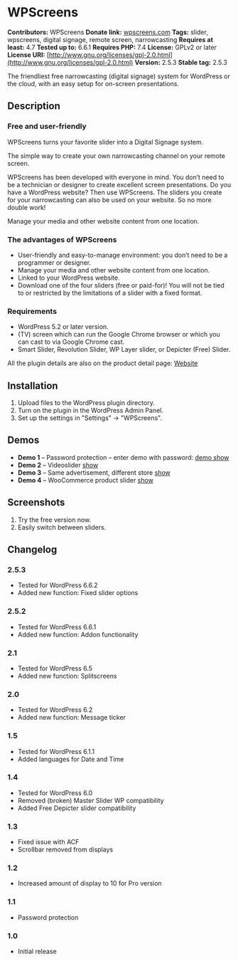 # WPScreens

**Contributors:** WPScreens
**Donate link:** [wpscreens.com](https://www.wpscreens.com)
**Tags:** slider, wpscreens, digital signage, remote screen, narrowcasting
**Requires at least:** 4.7
**Tested up to:** 6.6.1
**Requires PHP:** 7.4
**License:** GPLv2 or later
**License URI:** [http://www.gnu.org/licenses/gpl-2.0.html](http://www.gnu.org/licenses/gpl-2.0.html)
**Version:** 2.5.3
**Stable tag:** 2.5.3

The friendliest free narrowcasting (digital signage) system for WordPress or the cloud, with an easy setup for on-screen presentations.

## Description

### Free and user-friendly

WPScreens turns your favorite slider into a Digital Signage system.

The simple way to create your own narrowcasting channel on your remote screen.

WPScreens has been developed with everyone in mind. You don’t need to be a technician or designer to create excellent screen presentations. Do you have a WordPress website? Then use WPScreens. The sliders you create for your narrowcasting can also be used on your website. So no more double work!

Manage your media and other website content from one location.

### The advantages of WPScreens

* User-friendly and easy-to-manage environment: you don’t need to be a programmer or designer.
* Manage your media and other website content from one location.
* Linked to your WordPress website.
* Download one of the four sliders (free or paid-for)! You will not be tied to or restricted by the limitations of a slider with a fixed format.

### Requirements

* WordPress 5.2 or later version.
* (TV) screen which can run the Google Chrome browser or which you can cast to via Google Chrome cast.
* Smart Slider, Revolution Slider, WP Layer slider, or Depicter (Free) Slider.

All the plugin details are also on the product detail page: [Website](https://www.wpscreens.com/product-overview/)

## Installation

1. Upload files to the WordPress plugin directory.
2. Turn on the plugin in the WordPress Admin Panel.
3. Set up the settings in "Settings" -> "WPScreens".

## Demos

* **Demo 1** – Password protection – enter demo with password: [demo show](https://www.wpscreens.com/wpscreens/demo-1/)
* **Demo 2** – Videoslider [show](https://www.wpscreens.com/wpscreens/demo-2-video/)
* **Demo 3** – Same advertisement, different store [show](https://www.wpscreens.com/wpscreens/demo-3-shop/)
* **Demo 4** – WooCommerce product slider [show](https://actieflab.nl/wpscreens/demo-woocommerce-slider/)

## Screenshots

1. Try the free version now.
2. Easily switch between sliders.

## Changelog

### 2.5.3
* Tested for WordPress 6.6.2
* Added new function: Fixed slider options

### 2.5.2
* Tested for WordPress 6.6.1
* Added new function: Addon functionality

### 2.1
* Tested for WordPress 6.5
* Added new function: Splitscreens

### 2.0
* Tested for WordPress 6.2
* Added new function: Message ticker

### 1.5
* Tested for WordPress 6.1.1
* Added languages for Date and Time

### 1.4
* Tested for WordPress 6.0
* Removed (broken) Master Slider WP compatibility
* Added Free Depicter slider compatibility

### 1.3
* Fixed issue with ACF
* Scrollbar removed from displays

### 1.2
* Increased amount of display to 10 for Pro version

### 1.1
* Password protection

### 1.0
* Initial release
